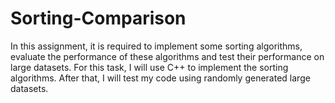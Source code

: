 # Sorting-Comparison

In this assignment, it is required to implement some sorting algorithms, evaluate the performance of these algorithms and test their performance on large datasets. For this task, I will use C++ to implement the sorting algorithms. After that, I will test my code using randomly generated large datasets.